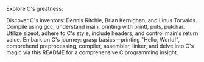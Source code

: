 Explore C's greatness:

Discover C's inventors: Dennis Ritchie, Brian Kernighan, and Linus Torvalds.
Compile using gcc, understand main, printing with printf, puts, putchar.
Utilize sizeof, adhere to C's style, include headers, and control main's return value.
Embark on C's journey: grasp basics—printing "Hello, World!", comprehend preprocessing, compiler, assembler, linker,
 and delve into C's magic via this README for a comprehensive C programming insight.
